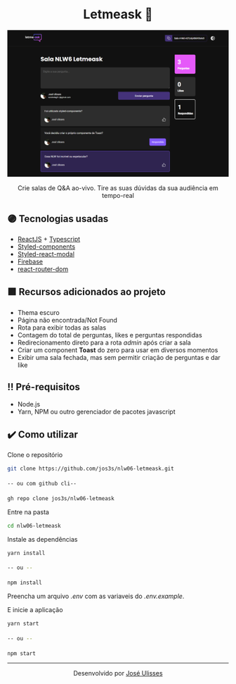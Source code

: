 <h1 align="center">Letmeask 💬</h1>

![Letmeask](./.github/letmeaskRoom.png)

<p align="center">
  Crie salas de Q&amp;A ao-vivo. Tire as suas dúvidas da sua audiência em tempo-real
</p>

## :purple_circle: Tecnologias usadas

- [ReactJS](https://reactjs.org/) + [Typescript](https://www.typescriptlang.org/)
- [Styled-components](https://styled-components.com/)
- [Styled-react-modal](https://github.com/AlexanderRichey/styled-react-modal#readme)
- [Firebase](https://firebase.google.com/)
- [react-router-dom](https://reactrouter.com/web/guides/quick-start)

## :purple_square: Recursos adicionados ao projeto

- Thema escuro
- Página não encontrada/Not Found
- Rota para exibir todas as salas
- Contagem do total de perguntas, likes e perguntas respondidas
- Redirecionamento direto para a rota *admin* após criar a sala
- Criar um component **Toast** do zero para usar em diversos momentos
- Exibir uma sala fechada, mas sem permitir criação de perguntas e dar like

## :bangbang: Pré-requisitos

- Node.js
- Yarn, NPM ou outro gerenciador de pacotes javascript

## :heavy_check_mark: Como utilizar

Clone o repositório

```bash
git clone https://github.com/jos3s/nlw06-letmeask.git

-- ou com github cli--

gh repo clone jos3s/nlw06-letmeask
```

Entre na pasta

```bash
cd nlw06-letmeask
```

Instale as dependências

```bash
yarn install 

-- ou --

npm install
```

Preencha um arquivo *.env* com as variaveis do *.env.example*.

E inicie a aplicação

```bash
yarn start 

-- ou --

npm start
```

---  

<p align="center">
  Desenvolvido  por <a href="https://github.com/jos3s">José Ulisses </a>
</p>
